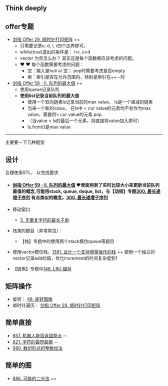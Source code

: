 ## Think deeply

## offer专题

- [剑指 Offer 29. 顺时针打印矩阵](https://leetcode.cn/problems/shun-shi-zhen-da-yin-ju-zhen-lcof/) ++
  - 只需要记录u, d, l, r四个边界即可。
  - while(true)退出的条件是： l>r, u>d
  - vector 为空怎么办？ 其实这是每个函数都应该考虑的问题。
  - :heart: :heart:  每个函数需要考虑的问题：
    - 空：输入是null or 空； pop时需要考虑是否empty
    - 索：索引是否在允许范围内，特别是索引在++--时
- [剑指 Offer 59 - II. 队列的最大值](https://leetcode.cn/problems/dui-lie-de-zui-da-zhi-lcof/) ++
  - 使用queue记录队列
  - **使用list记录当前队列的最大值**
    - 使用一个双向链表ls记录当前的max value， ls是一个递减的链表
    - 当来一个新的value， 在ls中 < cur value的元素均不会作为max value，需要将< cur value的元素 pop
    - （当value < ls的最后一个元素，则直接将value加入即可）
    - ls.front()是max value




------

主要要一下几种题型

## 设计

合理使用STL， 以完成要求

- #### [剑指 Offer 59 - II. 队列的最大值](https://leetcode.cn/problems/dui-lie-de-zui-da-zhi-lcof/)  :heart:**里面用到了实时比较大小来更新当前队列最值的概念,可能用stack, queue, deque, list**，与【动规】专题[300. 最长递增子序列](https://leetcode-cn.com/problems/longest-increasing-subsequence/) 有点类似的概念。[300. 最长递增子序列](../4.动态规划/300.longest-increasing-subsequence.md)  


- 移动窗口
  - [3. 无重复字符的最长子串](https://leetcode-cn.com/problems/longest-substring-without-repeating-characters/)
- 栈类的题目（非常常见）：

  - 【栈】专题中的使用两个stack模仿queue等题目
- 使用vector模仿栈，[1381. 设计一个支持增量操作的栈](https://leetcode-cn.com/problems/design-a-stack-with-increment-operation/) ++ 使用一个独立的vector记录add的值，优化increment的时间复杂度到1
- 【链表】专题中[146. LRU 缓存](https://leetcode.cn/problems/lru-cache/) 

## 矩阵操作

- 旋转： [48. 旋转图像](https://leetcode.cn/problems/rotate-image/) 
- 顺时针遍历： [剑指 Offer 29. 顺时针打印矩阵](https://leetcode.cn/problems/shun-shi-zhen-da-yin-ju-zhen-lcof/)

## 简单直接

- [657. 机器人能否返回原点](https://leetcode-cn.com/problems/robot-return-to-origin/) --
- [821. 字符的最短距离](https://leetcode.cn/problems/shortest-distance-to-a-character/) --
- [989. 数组形式的整数加法](https://leetcode-cn.com/problems/add-to-array-form-of-integer/) 

## 简单的图

- [886. 可能的二分法](https://leetcode-cn.com/problems/possible-bipartition/) ++
